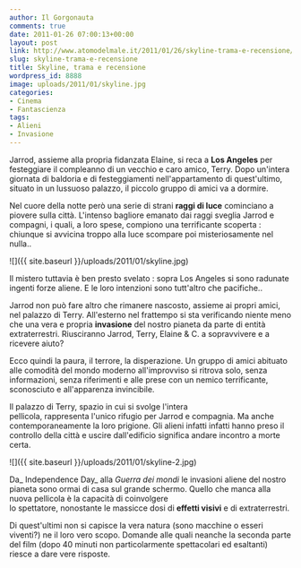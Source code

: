 ```yaml
---
author: Il Gorgonauta
comments: true
date: 2011-01-26 07:00:13+00:00
layout: post
link: http://www.atomodelmale.it/2011/01/26/skyline-trama-e-recensione/
slug: skyline-trama-e-recensione
title: Skyline, trama e recensione
wordpress_id: 8888
image: uploads/2011/01/skyline.jpg
categories:
- Cinema
- Fantascienza
tags:
- Alieni
- Invasione
---
```


Jarrod, assieme alla propria fidanzata Elaine, si reca a **Los Angeles** per festeggiare il compleanno di un vecchio e caro amico, Terry. Dopo un'intera giornata di baldoria e di festeggiamenti nell'appartamento di quest'ultimo, situato in un lussuoso palazzo, il piccolo gruppo di amici va a dormire.

Nel cuore della notte però una serie di strani **raggi di luce** cominciano a piovere sulla città. L'intenso bagliore emanato dai raggi sveglia Jarrod e compagni, i quali, a loro spese, compiono una terrificante scoperta : chiunque si avvicina troppo alla luce scompare poi misteriosamente nel nulla..

![]({{ site.baseurl }}/uploads/2011/01/skyline.jpg)

Il mistero tuttavia è ben presto svelato : sopra Los Angeles si sono radunate ingenti forze aliene. E le loro intenzioni sono tutt'altro che pacifiche..

Jarrod non può fare altro che rimanere nascosto, assieme ai propri amici, nel palazzo di Terry. All'esterno nel frattempo si sta verificando niente meno che una vera e propria **invasione** del nostro pianeta da parte di entità extraterrestri. Riusciranno Jarrod, Terry, Elaine & C. a sopravvivere e a ricevere aiuto?

Ecco quindi la paura, il terrore, la disperazione. Un gruppo di amici abituato alle comodità del mondo moderno all'improvviso si ritrova solo, senza informazioni, senza riferimenti e alle prese con un nemico terrificante, sconosciuto e all'apparenza invincibile.

Il palazzo di Terry, spazio in cui si svolge l'intera pellicola, rappresenta l'unico rifugio per Jarrod e compagnia. Ma anche contemporaneamente la loro prigione. Gli alieni infatti infatti hanno preso il controllo della città e uscire dall'edificio significa andare incontro a morte certa.

![]({{ site.baseurl }}/uploads/2011/01/skyline-2.jpg)

Da_ Independence Day_ alla _Guerra dei mondi_ le invasioni aliene del nostro pianeta sono ormai di casa sul grande schermo. Quello che manca alla nuova pellicola è la capacità di coinvolgere lo spettatore, nonostante le massicce dosi di **effetti visivi** e di extraterrestri.

Di quest'ultimi non si capisce la vera natura (sono macchine o esseri viventi?) ne il loro vero scopo. Domande alle quali neanche la seconda parte del film (dopo 40 minuti non particolarmente spettacolari ed esaltanti) riesce a dare vere risposte.

